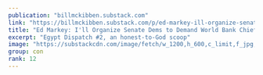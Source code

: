 ```yaml
---
publication: "billmckibben.substack.com"
link: "https://billmckibben.substack.com/p/ed-markey-ill-organize-senate-dems"
title: "Ed Markey: I'll Organize Senate Dems to Demand World Bank Chief be Fired!"
excerpt: "Egypt Dispatch #2, an honest-to-God scoop"
image: "https://substackcdn.com/image/fetch/w_1200,h_600,c_limit,f_jpg,q_auto:good,fl_progressive:steep/https%3A%2F%2Fbucketeer-e05bbc84-baa3-437e-9518-adb32be77984.s3.amazonaws.com%2Fpublic%2Fimages%2F973444ed-a54e-460f-985b-b5b683100e85_4000x2700.jpeg"
group: con
rank: 12
---
```

